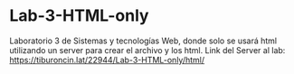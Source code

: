 # Lab-3-HTML-only
Laboratorio 3 de Sistemas y tecnologías Web, donde solo se usará html utilizando un server para crear el archivo y los html.
Link del Server al lab: https://tiburoncin.lat/22944/Lab-3-HTML-only/html/
